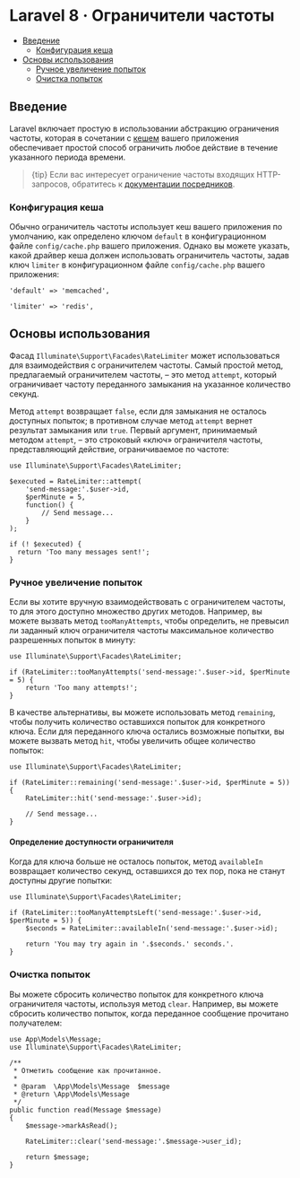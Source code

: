 # Laravel 8 · Ограничители частоты

- [Введение](#introduction)
    - [Конфигурация кеша](#cache-configuration)
- [Основы использования](#basic-usage)
    - [Ручное увеличение попыток](#manually-incrementing-attempts)
    - [Очистка попыток](#clearing-attempts)

<a name="introduction"></a>
## Введение

Laravel включает простую в использовании абстракцию ограничения частоты, которая в сочетании с [кешем](cache.md) вашего приложения обеспечивает простой способ ограничить любое действие в течение указанного периода времени.

> {tip} Если вас интересует ограничение частоты входящих HTTP-запросов, обратитесь к [документации посредников](routing.md#rate-limiting).

<a name="cache-configuration"></a>
### Конфигурация кеша

Обычно ограничитель частоты использует кеш вашего приложения по умолчанию, как определено ключом `default` в конфигурационном файле `config/cache.php` вашего приложения. Однако вы можете указать, какой драйвер кеша должен использовать ограничитель частоты, задав ключ `limiter` в конфигурационном файле `config/cache.php` вашего приложения:

    'default' => 'memcached',

    'limiter' => 'redis',

<a name="basic-usage"></a>
## Основы использования

Фасад `Illuminate\Support\Facades\RateLimiter` может использоваться для взаимодействия с ограничителем частоты. Самый простой метод, предлагаемый ограничителем частоты, – это метод `attempt`, который ограничивает частоту переданного замыкания на указанное количество секунд.

Метод `attempt` возвращает `false`, если для замыкания не осталось доступных попыток; в противном случае метод `attempt` вернет результат замыкания или `true`. Первый аргумент, принимаемый методом `attempt`, – это строковый «ключ» ограничителя частоты, представляющий действие, ограничиваемое по частоте:

    use Illuminate\Support\Facades\RateLimiter;

    $executed = RateLimiter::attempt(
        'send-message:'.$user->id,
        $perMinute = 5,
        function() {
            // Send message...
        }
    );

    if (! $executed) {
      return 'Too many messages sent!';
    }

<a name="manually-incrementing-attempts"></a>
### Ручное увеличение попыток

Если вы хотите вручную взаимодействовать с ограничителем частоты, то для этого доступно множество других методов. Например, вы можете вызвать метод `tooManyAttempts`, чтобы определить, не превысил ли заданный ключ ограничителя частоты максимальное количество разрешенных попыток в минуту:

    use Illuminate\Support\Facades\RateLimiter;

    if (RateLimiter::tooManyAttempts('send-message:'.$user->id, $perMinute = 5) {
        return 'Too many attempts!';
    }

В качестве альтернативы, вы можете использовать метод `remaining`, чтобы получить количество оставшихся попыток для конкретного ключа. Если для переданного ключа остались возможные попытки, вы можете вызвать метод `hit`, чтобы увеличить общее количество попыток:

    use Illuminate\Support\Facades\RateLimiter;

    if (RateLimiter::remaining('send-message:'.$user->id, $perMinute = 5)) {
        RateLimiter::hit('send-message:'.$user->id);

        // Send message...
    }

<a name="determining-limiter-availability"></a>
#### Определение доступности ограничителя

Когда для ключа больше не осталось попыток, метод `availableIn` возвращает количество секунд, оставшихся до тех пор, пока не станут доступны другие попытки:

    use Illuminate\Support\Facades\RateLimiter;

    if (RateLimiter::tooManyAttemptsLeft('send-message:'.$user->id, $perMinute = 5)) {
        $seconds = RateLimiter::availableIn('send-message:'.$user->id);

        return 'You may try again in '.$seconds.' seconds.'.
    }

<a name="clearing-attempts"></a>
### Очистка попыток

Вы можете сбросить количество попыток для конкретного ключа ограничителя частоты, используя метод `clear`. Например, вы можете сбросить количество попыток, когда переданное сообщение прочитано получателем:

    use App\Models\Message;
    use Illuminate\Support\Facades\RateLimiter;

    /**
     * Отметить сообщение как прочитанное.
     *
     * @param  \App\Models\Message  $message
     * @return \App\Models\Message
     */
    public function read(Message $message)
    {
        $message->markAsRead();

        RateLimiter::clear('send-message:'.$message->user_id);

        return $message;
    }
